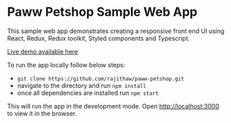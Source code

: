 # Paww Petshop Sample Web App

This sample web app demonstrates creating a responsive front end UI using React, Redux, Redux toolkit, Styled components and Typescript.

[Live demo available here](https://paww-petshop.netlify.app/)

To run the app locally follow below steps: 
- `git clone https://github.com/rajithaw/paww-petshop.git`
- navigate to the directory and run `npm install`
- once all dependencies are installed run `npm start`

This will run the app in the development mode.
Open [http://localhost:3000](http://localhost:3000) to view it in the browser.
